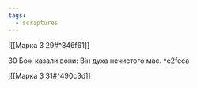 ```yaml
---
tags:
  - scriptures
---
```


![[Марка 3 29#^846f61]]

30 Бож казали вони: Він духа нечистого має. ^e2feca

![[Марка 3 31#^490c3d]]